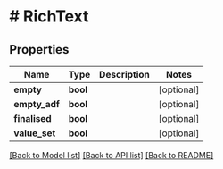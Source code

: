 # # RichText

## Properties

Name | Type | Description | Notes
------------ | ------------- | ------------- | -------------
**empty** | **bool** |  | [optional]
**empty_adf** | **bool** |  | [optional]
**finalised** | **bool** |  | [optional]
**value_set** | **bool** |  | [optional]

[[Back to Model list]](../../README.md#models) [[Back to API list]](../../README.md#endpoints) [[Back to README]](../../README.md)
